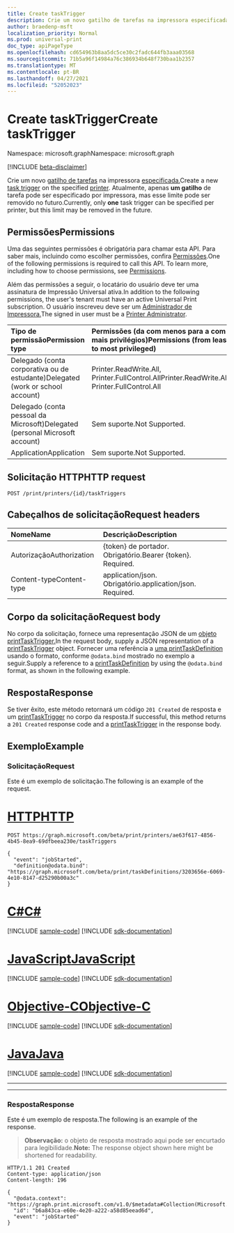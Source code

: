 ```yaml
---
title: Create taskTrigger
description: Crie um novo gatilho de tarefas na impressora especificada.
author: braedenp-msft
localization_priority: Normal
ms.prod: universal-print
doc_type: apiPageType
ms.openlocfilehash: cd654963b8aa5dc5ce30c2fadc644fb3aaa03568
ms.sourcegitcommit: 71b5a96f14984a76c386934b648f730baa1b2357
ms.translationtype: MT
ms.contentlocale: pt-BR
ms.lasthandoff: 04/27/2021
ms.locfileid: "52052023"
---
```

# <a name="create-tasktrigger"></a><span data-ttu-id="01851-103">Create taskTrigger</span><span class="sxs-lookup"><span data-stu-id="01851-103">Create taskTrigger</span></span>

<span data-ttu-id="01851-104">Namespace: microsoft.graph</span><span class="sxs-lookup"><span data-stu-id="01851-104">Namespace: microsoft.graph</span></span>

[!INCLUDE [beta-disclaimer](../../includes/beta-disclaimer.md)]

<span data-ttu-id="01851-105">Crie um novo [gatilho de tarefas](../resources/printtasktrigger.md) na impressora [especificada.](../resources/printer.md)</span><span class="sxs-lookup"><span data-stu-id="01851-105">Create a new [task trigger](../resources/printtasktrigger.md) on the specified [printer](../resources/printer.md).</span></span> <span data-ttu-id="01851-106">Atualmente, apenas **um gatilho** de tarefa pode ser especificado por impressora, mas esse limite pode ser removido no futuro.</span><span class="sxs-lookup"><span data-stu-id="01851-106">Currently, only **one** task trigger can be specified per printer, but this limit may be removed in the future.</span></span> 

## <a name="permissions"></a><span data-ttu-id="01851-107">Permissões</span><span class="sxs-lookup"><span data-stu-id="01851-107">Permissions</span></span>
<span data-ttu-id="01851-p102">Uma das seguintes permissões é obrigatória para chamar esta API. Para saber mais, incluindo como escolher permissões, confira [Permissões](/graph/permissions-reference).</span><span class="sxs-lookup"><span data-stu-id="01851-p102">One of the following permissions is required to call this API. To learn more, including how to choose permissions, see [Permissions](/graph/permissions-reference).</span></span>

<span data-ttu-id="01851-110">Além das permissões a seguir, o locatário do usuário deve ter uma assinatura de Impressão Universal ativa.</span><span class="sxs-lookup"><span data-stu-id="01851-110">In addition to the following permissions, the user's tenant must have an active Universal Print subscription.</span></span> <span data-ttu-id="01851-111">O usuário inscreveu deve ser um [Administrador de Impressora.](/azure/active-directory/users-groups-roles/directory-assign-admin-roles#printer-administrator)</span><span class="sxs-lookup"><span data-stu-id="01851-111">The signed in user must be a [Printer Administrator](/azure/active-directory/users-groups-roles/directory-assign-admin-roles#printer-administrator).</span></span>

|<span data-ttu-id="01851-112">Tipo de permissão</span><span class="sxs-lookup"><span data-stu-id="01851-112">Permission type</span></span> | <span data-ttu-id="01851-113">Permissões (da com menos para a com mais privilégios)</span><span class="sxs-lookup"><span data-stu-id="01851-113">Permissions (from least to most privileged)</span></span> |
|:---------------|:--------------------------------------------|
|<span data-ttu-id="01851-114">Delegado (conta corporativa ou de estudante)</span><span class="sxs-lookup"><span data-stu-id="01851-114">Delegated (work or school account)</span></span>| <span data-ttu-id="01851-115">Printer.ReadWrite.All, Printer.FullControl.All</span><span class="sxs-lookup"><span data-stu-id="01851-115">Printer.ReadWrite.All, Printer.FullControl.All</span></span> |
|<span data-ttu-id="01851-116">Delegado (conta pessoal da Microsoft)</span><span class="sxs-lookup"><span data-stu-id="01851-116">Delegated (personal Microsoft account)</span></span>|<span data-ttu-id="01851-117">Sem suporte.</span><span class="sxs-lookup"><span data-stu-id="01851-117">Not Supported.</span></span>|
|<span data-ttu-id="01851-118">Application</span><span class="sxs-lookup"><span data-stu-id="01851-118">Application</span></span>|<span data-ttu-id="01851-119">Sem suporte.</span><span class="sxs-lookup"><span data-stu-id="01851-119">Not Supported.</span></span>|

## <a name="http-request"></a><span data-ttu-id="01851-120">Solicitação HTTP</span><span class="sxs-lookup"><span data-stu-id="01851-120">HTTP request</span></span>

```http
POST /print/printers/{id}/taskTriggers
```

## <a name="request-headers"></a><span data-ttu-id="01851-121">Cabeçalhos de solicitação</span><span class="sxs-lookup"><span data-stu-id="01851-121">Request headers</span></span>
| <span data-ttu-id="01851-122">Nome</span><span class="sxs-lookup"><span data-stu-id="01851-122">Name</span></span>      |<span data-ttu-id="01851-123">Descrição</span><span class="sxs-lookup"><span data-stu-id="01851-123">Description</span></span>|
|:----------|:----------|
| <span data-ttu-id="01851-124">Autorização</span><span class="sxs-lookup"><span data-stu-id="01851-124">Authorization</span></span> | <span data-ttu-id="01851-p104">{token} de portador. Obrigatório.</span><span class="sxs-lookup"><span data-stu-id="01851-p104">Bearer {token}. Required.</span></span> |
| <span data-ttu-id="01851-127">Content-type</span><span class="sxs-lookup"><span data-stu-id="01851-127">Content-type</span></span>  | <span data-ttu-id="01851-p105">application/json. Obrigatório.</span><span class="sxs-lookup"><span data-stu-id="01851-p105">application/json. Required.</span></span>|

## <a name="request-body"></a><span data-ttu-id="01851-130">Corpo da solicitação</span><span class="sxs-lookup"><span data-stu-id="01851-130">Request body</span></span>
<span data-ttu-id="01851-131">No corpo da solicitação, fornece uma representação JSON de um [objeto printTaskTrigger.](../resources/printtasktrigger.md)</span><span class="sxs-lookup"><span data-stu-id="01851-131">In the request body, supply a JSON representation of a [printTaskTrigger](../resources/printtasktrigger.md) object.</span></span> <span data-ttu-id="01851-132">Fornecer uma referência a [uma printTaskDefinition](../resources/printtaskdefinition.md) usando o formato, conforme `@odata.bind` mostrado no exemplo a seguir.</span><span class="sxs-lookup"><span data-stu-id="01851-132">Supply a reference to a [printTaskDefinition](../resources/printtaskdefinition.md) by using the `@odata.bind` format, as shown in the following example.</span></span>

## <a name="response"></a><span data-ttu-id="01851-133">Resposta</span><span class="sxs-lookup"><span data-stu-id="01851-133">Response</span></span>
<span data-ttu-id="01851-134">Se tiver êxito, este método retornará um código `201 Created` de resposta e um [printTaskTrigger](../resources/printtasktrigger.md) no corpo da resposta.</span><span class="sxs-lookup"><span data-stu-id="01851-134">If successful, this method returns a `201 Created` response code and a [printTaskTrigger](../resources/printtasktrigger.md) in the response body.</span></span>

## <a name="example"></a><span data-ttu-id="01851-135">Exemplo</span><span class="sxs-lookup"><span data-stu-id="01851-135">Example</span></span>
### <a name="request"></a><span data-ttu-id="01851-136">Solicitação</span><span class="sxs-lookup"><span data-stu-id="01851-136">Request</span></span>
<span data-ttu-id="01851-137">Este é um exemplo de solicitação.</span><span class="sxs-lookup"><span data-stu-id="01851-137">The following is an example of the request.</span></span>


# <a name="http"></a>[<span data-ttu-id="01851-138">HTTP</span><span class="sxs-lookup"><span data-stu-id="01851-138">HTTP</span></span>](#tab/http)
<!-- {
  "blockType": "request",
  "name": "create_printer_tasktrigger"
}-->
```http
POST https://graph.microsoft.com/beta/print/printers/ae63f617-4856-4b45-8ea9-69dfbeea230e/taskTriggers

{
  "event": "jobStarted",
  "definition@odata.bind": "https://graph.microsoft.com/beta/print/taskDefinitions/3203656e-6069-4e10-8147-d25290b00a3c"
}
```
# <a name="c"></a>[<span data-ttu-id="01851-139">C#</span><span class="sxs-lookup"><span data-stu-id="01851-139">C#</span></span>](#tab/csharp)
[!INCLUDE [sample-code](../includes/snippets/csharp/create-printer-tasktrigger-csharp-snippets.md)]
[!INCLUDE [sdk-documentation](../includes/snippets/snippets-sdk-documentation-link.md)]

# <a name="javascript"></a>[<span data-ttu-id="01851-140">JavaScript</span><span class="sxs-lookup"><span data-stu-id="01851-140">JavaScript</span></span>](#tab/javascript)
[!INCLUDE [sample-code](../includes/snippets/javascript/create-printer-tasktrigger-javascript-snippets.md)]
[!INCLUDE [sdk-documentation](../includes/snippets/snippets-sdk-documentation-link.md)]

# <a name="objective-c"></a>[<span data-ttu-id="01851-141">Objective-C</span><span class="sxs-lookup"><span data-stu-id="01851-141">Objective-C</span></span>](#tab/objc)
[!INCLUDE [sample-code](../includes/snippets/objc/create-printer-tasktrigger-objc-snippets.md)]
[!INCLUDE [sdk-documentation](../includes/snippets/snippets-sdk-documentation-link.md)]

# <a name="java"></a>[<span data-ttu-id="01851-142">Java</span><span class="sxs-lookup"><span data-stu-id="01851-142">Java</span></span>](#tab/java)
[!INCLUDE [sample-code](../includes/snippets/java/create-printer-tasktrigger-java-snippets.md)]
[!INCLUDE [sdk-documentation](../includes/snippets/snippets-sdk-documentation-link.md)]

---


---

### <a name="response"></a><span data-ttu-id="01851-143">Resposta</span><span class="sxs-lookup"><span data-stu-id="01851-143">Response</span></span>
<span data-ttu-id="01851-144">Este é um exemplo de resposta.</span><span class="sxs-lookup"><span data-stu-id="01851-144">The following is an example of the response.</span></span>
><span data-ttu-id="01851-145">**Observação:** o objeto de resposta mostrado aqui pode ser encurtado para legibilidade.</span><span class="sxs-lookup"><span data-stu-id="01851-145">**Note:** The response object shown here might be shortened for readability.</span></span>

<!-- {
  "blockType": "response",
  "truncated": true,
  "@odata.type": "microsoft.graph.printTaskTrigger"
} -->
```http
HTTP/1.1 201 Created
Content-type: application/json
Content-length: 196

{
  "@odata.context": "https://graph.print.microsoft.com/v1.0/$metadata#Collection(Microsoft.Graph.PrintTaskTrigger)",
  "id": "b6a843ca-e60e-4e20-a222-a58d85eead6d",
  "event": "jobStarted"
}
```
